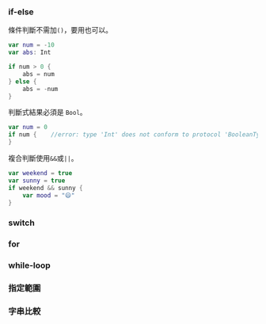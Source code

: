 ### if-else

條件判斷不需加`()`，要用也可以。
```swift
var num = -10
var abs: Int

if num > 0 {
    abs = num
} else {
    abs = -num
}
```

判斷式結果必須是 `Bool`。
```swift
var num = 0
if num {    //error: type 'Int' does not conform to protocol 'BooleanType'
}
```

複合判斷使用`&&`或`||`。
```swift
var weekend = true
var sunny = true
if weekend && sunny {
    var mood = "😄"
}
```

### switch

### for

### while-loop

### 指定範圍

### 字串比較